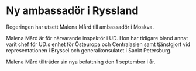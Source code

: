 # Ny ambassadör i Ryssland

Regeringen har utsett Malena Mård till ambassadör i Moskva.

Malena Mård är för närvarande inspektör i UD. Hon har tidigare bland annat varit chef för UD:s enhet för Östeuropa och Centralasien samt tjänstgjort vid representationen i Bryssel och generalkonsulatet i Sankt Petersburg.

Malena Mård tillträder sin nya befattning den 1 september i år.
